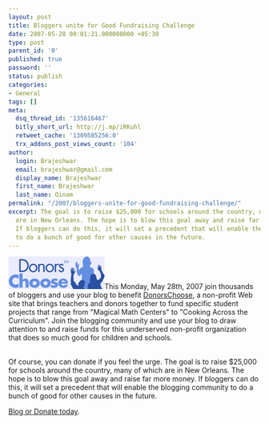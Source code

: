```yaml
---
layout: post
title: Bloggers unite for Good Fundraising Challenge
date: 2007-05-28 00:01:21.000000000 +05:30
type: post
parent_id: '0'
published: true
password: ''
status: publish
categories:
- General
tags: []
meta:
  dsq_thread_id: '135616467'
  bitly_short_url: http://j.mp/iRKuhl
  retweet_cache: '1309585256:0'
  trx_addons_post_views_count: '104'
author:
  login: Brajeshwar
  email: brajeshwar@gmail.com
  display_name: Brajeshwar
  first_name: Brajeshwar
  last_name: Oinam
permalink: "/2007/bloggers-unite-for-good-fundraising-challenge/"
excerpt: The goal is to raise $25,000 for schools around the country, many of which
  are in New Orleans. The hope is to blow this goal away and raise far more money.
  If bloggers can do this, it will set a precedent that will enable the blogging community
  to do a bunch of good for other causes in the future.
---
```

<p><a href="http://www.donorschoose.org/donors/viewChallenge.html?id=16793"><img src="/static/2007/05/donorschoose.gif" alt="Donors Choose" /></a>This Monday, May 28th, 2007 join thousands of bloggers and use your blog to benefit <a href="http://www.donorschoose.org/donors/viewChallenge.html?id=16793">DonorsChoose</a>, a non-profit Web site that brings teachers and donors together to fund specific student projects that range from "Magical Math Centers" to "Cooking Across the Curriculum". Join the blogging community and use your blog to draw attention to and raise funds for this underserved non-profit organization that does so much good for children and schools. </p>
<p><!--more--><br />
Of course, you can donate if you feel the urge. The goal is to raise $25,000 for schools around the country, many of which are in New Orleans. The hope is to blow this goal away and raise far more money. If bloggers can do this, it will set a precedent that will enable the blogging community to do a bunch of good for other causes in the future.</p>
<p><a href="http://www.donorschoose.org/donors/viewChallenge.html?id=16793">Blog or Donate today</a>.</p>
